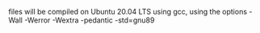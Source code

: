  files will be compiled on Ubuntu 20.04 LTS using gcc, using the options -Wall -Werror -Wextra -pedantic -std=gnu89
